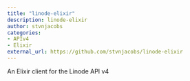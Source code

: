 ```yaml
---
title: "linode-elixir"
description: linode-elixir
author: stvnjacobs
categories:
- APIv4
- Elixir
external_url: https://github.com/stvnjacobs/linode-elixir
---
```

An Elixir client for the Linode API v4
